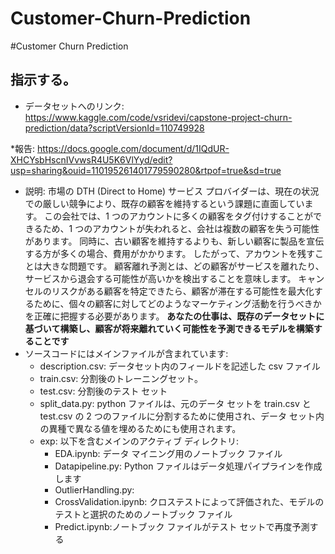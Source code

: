 # Customer-Churn-Prediction
#Customer Churn Prediction
## 指示する。
* データセットへのリンク: https://www.kaggle.com/code/vsridevi/capstone-project-churn-prediction/data?scriptVersionId=110749928

*報告: https://docs.google.com/document/d/1IQdUR-XHCYsbHscnIVvwsR4U5K6VlYyd/edit?usp=sharing&ouid=110195261401779590280&rtpof=true&sd=true
* 説明:
  市場の DTH (Direct to Home) サービス プロバイダーは、現在の状況での厳しい競争により、既存の顧客を維持するという課題に直面しています。 この会社では、1 つのアカウントに多くの顧客をタグ付けすることができるため、1 つのアカウントが失われると、会社は複数の顧客を失う可能性があります。 同時に、古い顧客を維持するよりも、新しい顧客に製品を宣伝する方が多くの場合、費用がかかります。 したがって、アカウントを残すことは大きな問題です。 顧客離れ予測とは、どの顧客がサービスを離れたり、サービスから退会する可能性が高いかを検出することを意味します。 キャンセルのリスクがある顧客を特定できたら、顧客が滞在する可能性を最大化するために、個々の顧客に対してどのようなマーケティング活動を行うべきかを正確に把握する必要があります。
 <b>あなたの仕事は、既存のデータセットに基づいて構築し、顧客が将来離れていく可能性を予測できるモデルを構築することです</b>
* ソースコードにはメインファイルが含まれています:
  - description.csv: データセット内のフィールドを記述した csv ファイル
  - train.csv: 分割後のトレーニングセット。
  - test.csv: 分割後のテスト セット
  - split_data.py: python ファイルは、元のデータ セットを train.csv と test.csv の 2 つのファイルに分割するために使用され、データ セット内の異種で異なる値を埋めるためにも使用されます。
  - exp: 以下を含むメインのアクティブ ディレクトリ:
    - EDA.ipynb: データ マイニング用のノートブック ファイル
    - Datapipeline.py: Python ファイルはデータ処理パイプラインを作成します
    - OutlierHandling.py: 
    - CrossValidation.ipynb: クロステストによって評価された、モデルのテストと選択のためのノートブック ファイル
    - Predict.ipynb:ノートブック ファイルがテスト セットで再度予測する
